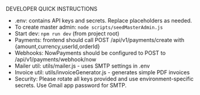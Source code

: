 
DEVELOPER QUICK INSTRUCTIONS
- .env: contains API keys and secrets. Replace placeholders as needed.
- To create master admin: `node scripts/seedMasterAdmin.js`
- Start dev: `npm run dev` (from project root)
- Payments: frontend should call POST /api/v1/payments/create with {amount,currency,userId,orderId}
- Webhooks: NowPayments should be configured to POST to /api/v1/payments/webhook/now
- Mailer util: utils/mailer.js - uses SMTP settings in .env
- Invoice util: utils/invoiceGenerator.js - generates simple PDF invoices
- Security: Please rotate all keys provided and use environment-specific secrets. Use Gmail app password for SMTP.

